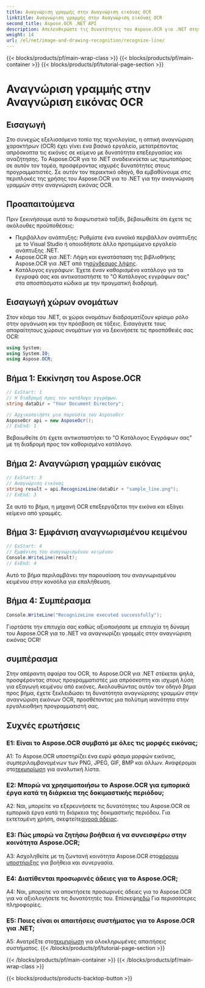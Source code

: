 ```yaml
---
title: Αναγνώριση γραμμής στην Αναγνώριση εικόνας OCR
linktitle: Αναγνώριση γραμμής στην Αναγνώριση εικόνας OCR
second_title: Aspose.OCR .NET API
description: Απελευθερώστε τις δυνατότητες του Aspose.OCR για .NET στην αναγνώριση γραμμών στην αναγνώριση εικόνας OCR. Οδηγός προγραμματιστή για απρόσκοπτη εξαγωγή κειμένου από εικόνες.
weight: 14
url: /el/net/image-and-drawing-recognition/recognize-line/
---
```


{{< blocks/products/pf/main-wrap-class >}}
{{< blocks/products/pf/main-container >}}
{{< blocks/products/pf/tutorial-page-section >}}

# Αναγνώριση γραμμής στην Αναγνώριση εικόνας OCR

## Εισαγωγή

Στο συνεχώς εξελισσόμενο τοπίο της τεχνολογίας, η οπτική αναγνώριση χαρακτήρων (OCR) έχει γίνει ένα βασικό εργαλείο, μετατρέποντας απρόσκοπτα τις εικόνες σε κείμενο με δυνατότητα επεξεργασίας και αναζήτησης. Το Aspose.OCR για το .NET αναδεικνύεται ως πρωτοπόρος σε αυτόν τον τομέα, προσφέροντας ισχυρές δυνατότητες στους προγραμματιστές. Σε αυτόν τον περιεκτικό οδηγό, θα εμβαθύνουμε στις περιπλοκές της χρήσης του Aspose.OCR για το .NET για την αναγνώριση γραμμών στην αναγνώριση εικόνας OCR.

## Προαπαιτούμενα

Πριν ξεκινήσουμε αυτό το διαφωτιστικό ταξίδι, βεβαιωθείτε ότι έχετε τις ακόλουθες προϋποθέσεις:

- Περιβάλλον ανάπτυξης: Ρυθμίστε ένα ευνοϊκό περιβάλλον ανάπτυξης με το Visual Studio ή οποιοδήποτε άλλο προτιμώμενο εργαλείο ανάπτυξης .NET.
-  Aspose.OCR για .NET: Λήψη και εγκατάσταση της βιβλιοθήκης Aspose.OCR για .NET από τη[σύνδεσμος λήψης](https://releases.aspose.com/ocr/net/).
- Κατάλογος εγγράφων: Έχετε έναν καθορισμένο κατάλογο για τα έγγραφά σας και αντικαταστήστε το "Ο Κατάλογος εγγράφων σας" στα αποσπάσματα κώδικα με την πραγματική διαδρομή.

## Εισαγωγή χώρων ονομάτων

Στον κόσμο του .NET, οι χώροι ονομάτων διαδραματίζουν κρίσιμο ρόλο στην οργάνωση και την πρόσβαση σε τάξεις. Εισαγάγετε τους απαραίτητους χώρους ονομάτων για να ξεκινήσετε τις προσπάθειές σας OCR:

```csharp
using System;
using System.IO;
using Aspose.OCR;
```

## Βήμα 1: Εκκίνηση του Aspose.OCR

```csharp
// ExStart: 1
// Η διαδρομή προς τον κατάλογο εγγράφων.
string dataDir = "Your Document Directory";

// Αρχικοποιήστε μια παρουσία του AsposeOcr
AsposeOcr api = new AsposeOcr();
// ExEnd: 1
```

Βεβαιωθείτε ότι έχετε αντικαταστήσει το "Ο Κατάλογος Εγγράφων σας" με τη διαδρομή προς τον καθορισμένο κατάλογο.

## Βήμα 2: Αναγνώριση γραμμών εικόνας

```csharp
// ExStart: 3
// Αναγνώριση εικόνας
string result = api.RecognizeLine(dataDir + "sample_line.png");
// ExEnd: 3
```

Σε αυτό το βήμα, η μηχανή OCR επεξεργάζεται την εικόνα και εξάγει κείμενο από γραμμές.

## Βήμα 3: Εμφάνιση αναγνωρισμένου κειμένου

```csharp
// ExStart: 4
// Εμφάνιση του αναγνωρισμένου κειμένου
Console.WriteLine(result);
// ExEnd: 4
```

Αυτό το βήμα περιλαμβάνει την παρουσίαση του αναγνωρισμένου κειμένου στην κονσόλα για επαλήθευση.

## Βήμα 4: Συμπέρασμα

```csharp
Console.WriteLine("RecognizeLine executed successfully");
```

Γιορτάστε την επιτυχία σας καθώς αξιοποιήσατε με επιτυχία τη δύναμη του Aspose.OCR για το .NET να αναγνωρίζει γραμμές στην αναγνώριση εικόνας OCR!

## συμπέρασμα

Στην απέραντη σφαίρα του OCR, το Aspose.OCR για .NET στέκεται ψηλά, προσφέροντας στους προγραμματιστές μια απρόσκοπτη και ισχυρή λύση για εξαγωγή κειμένου από εικόνες. Ακολουθώντας αυτόν τον οδηγό βήμα προς βήμα, έχετε ξεκλειδώσει τη δυνατότητα αναγνώρισης γραμμών στην αναγνώριση εικόνων OCR, προσθέτοντας μια πολύτιμη ικανότητα στην εργαλειοθήκη προγραμματιστή σας.

## Συχνές ερωτήσεις

### Ε1: Είναι το Aspose.OCR συμβατό με όλες τις μορφές εικόνας;

 A1: Το Aspose.OCR υποστηρίζει ένα ευρύ φάσμα μορφών εικόνας, συμπεριλαμβανομένων των PNG, JPEG, GIF, BMP και άλλων. Αναφέρομαι στο[τεκμηρίωση](https://reference.aspose.com/ocr/net/) για αναλυτική λίστα.

### Ε2: Μπορώ να χρησιμοποιήσω το Aspose.OCR για εμπορικά έργα κατά τη διάρκεια της δοκιμαστικής περιόδου;

 A2: Ναι, μπορείτε να εξερευνήσετε τις δυνατότητες του Aspose.OCR σε εμπορικά έργα κατά τη διάρκεια της δοκιμαστικής περιόδου. Για εκτεταμένη χρήση, σκεφτείτε[αγορά άδειας](https://purchase.aspose.com/buy).

### Ε3: Πώς μπορώ να ζητήσω βοήθεια ή να συνεισφέρω στην κοινότητα Aspose.OCR;

 A3: Ασχοληθείτε με τη ζωντανή κοινότητα Aspose.OCR στο[φόρουμ υποστήριξης](https://forum.aspose.com/c/ocr/16) για βοήθεια και συνεργασία.

### Ε4: Διατίθενται προσωρινές άδειες για το Aspose.OCR;

A4: Ναι, μπορείτε να αποκτήσετε προσωρινές άδειες για το Aspose.OCR για να αξιολογήσετε τις δυνατότητές του. Επίσκεψη[εδώ](https://purchase.aspose.com/temporary-license/) Για περισσότερες πληροφορίες.

### Ε5: Ποιες είναι οι απαιτήσεις συστήματος για το Aspose.OCR για .NET;

 A5: Ανατρέξτε στο[τεκμηρίωση](https://reference.aspose.com/ocr/net/) για ολοκληρωμένες απαιτήσεις συστήματος.
{{< /blocks/products/pf/tutorial-page-section >}}

{{< /blocks/products/pf/main-container >}}
{{< /blocks/products/pf/main-wrap-class >}}

{{< blocks/products/products-backtop-button >}}
